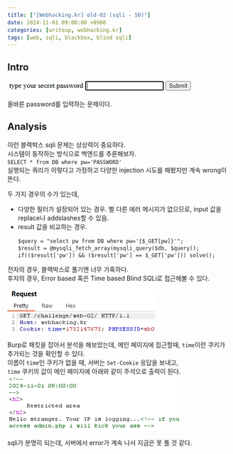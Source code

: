 ```yaml
---
title: ["[Webhacking.kr] old-02 (sqli - 50)"]
date: 2024-11-01 09:00:00 +0900
categories: [writeup, webhacking.kr]
tags: [web, sqli, blackbox, blind sqli]
---
```

## Intro
![문제 설명](assets/img/writeup/webhacking.kr/old-02/recon.png)  

올바른 password를 입력하는 문제이다.

## Analysis

이런 블랙박스 sqli 문제는 상상력이 중요하다.  
시스템이 동작하는 방식으로 백엔드를 추론해보자.  
`SELECT * from DB where pw='PASSWORD'`  
실행되는 쿼리가 이렇다고 가정하고 다양한 injection 시도를 해봤지만 계속 wrong이 뜬다.  

두 가지 경우의 수가 있는데,  
* 다양한 필터가 설정되어 있는 경우. 별 다른 에러 메시지가 없으므로, input 값을 replace나 addslashes할 수 있음.
* result 값을 비교하는 경우.
  ```
  $query = "select pw from DB where pw='{$_GET[pw]}'";
  $result = @mysqli_fetch_array(mysqli_query($db, $query));
  if(($result['pw']) && ($result['pw'] == $_GET['pw'])) solve();
  ```

전자의 경우, 블랙박스로 풀기엔 너무 가혹하다.  
후자의 경우, Error based 혹은 Time based Blind SQLi로 접근해볼 수 있다.  


![문제 분석](assets/img/writeup/webhacking.kr/old-02/analysis.png)  

Burp로 패킷을 잡아서 분석을 해보았는데, 메인 페이지에 접근할때, `time`이란 쿠키가 추가되는 것을 확인할 수 있다.  
이름이 `time`인 쿠키가 없을 때, 서버는 `Set-Cookie` 응답을 보내고,  
`time` 쿠키의 값이 메인 페이지에 아래와 같이 주석으로 출력이 된다.  
![문제 분석2](assets/img/writeup/webhacking.kr/old-02/analysis2.png)  

sqli가 분명히 되는데, 서버에서 error가 계속 나서 지금은 못 풀 것 같다.